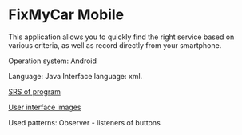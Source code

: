# FixMyCar Mobile

This application allows you to quickly find the right service based on various criteria, as well as record directly from your smartphone.

Operation system: Android

Language: Java
Interface language: xml.

[SRS of program](https://github.com/dimin7226/fixmycar-mobile/blob/main/docs/SRS.md)

[User interface images](https://github.com/dimin7226/fixmycar-mobile/blob/main/docs/Mockups)

Used patterns:
Observer - listeners of buttons